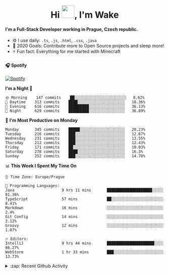 <h1 align="center">Hi <img src="https://raw.githubusercontent.com/MrWakeCZ/MrWakeCZ/master/Hi.gif" width="40px" />, I'm Wake</h1>

#### I'm a Full-Stack Developer working in Prague, Czech republic.
- ⚙️ I use daily: `.ts`, `.js`, `.html`, `.css`, `.java`
- 🥅 2020 Goals: Contribute more to Open Source projects and sleep more!
- ⚡ Fun fact: Everything for me started with Minecraft

#### 🎧 Spotify
[![Spotify](https://novatorem-delta-eight.vercel.app/api/spotify)](https://open.spotify.com/user/wakeecz)

<!--START_SECTION:waka-->
**I'm a Night 🦉** 

```text
🌞 Morning    147 commits    ██░░░░░░░░░░░░░░░░░░░░░░░   8.62% 
🌆 Daytime    313 commits    ████░░░░░░░░░░░░░░░░░░░░░   18.36% 
🌃 Evening    616 commits    █████████░░░░░░░░░░░░░░░░   36.13% 
🌙 Night      629 commits    █████████░░░░░░░░░░░░░░░░   36.89%

```
📅 **I'm Most Productive on Monday** 

```text
Monday       345 commits    █████░░░░░░░░░░░░░░░░░░░░   20.23% 
Tuesday      216 commits    ███░░░░░░░░░░░░░░░░░░░░░░   12.67% 
Wednesday    231 commits    ███░░░░░░░░░░░░░░░░░░░░░░   13.55% 
Thursday     212 commits    ███░░░░░░░░░░░░░░░░░░░░░░   12.43% 
Friday       171 commits    ██░░░░░░░░░░░░░░░░░░░░░░░   10.03% 
Saturday     278 commits    ████░░░░░░░░░░░░░░░░░░░░░   16.3% 
Sunday       252 commits    ███░░░░░░░░░░░░░░░░░░░░░░   14.78%

```


📊 **This Week I Spent My Time On** 

```text
⌚︎ Time Zone: Europe/Prague

💬 Programming Languages: 
Java                     9 hrs 11 mins       ████████████████████░░░░░   81.36% 
TypeScript               57 mins             ██░░░░░░░░░░░░░░░░░░░░░░░   8.41% 
Markdown                 16 mins             ░░░░░░░░░░░░░░░░░░░░░░░░░   2.4% 
Git Config               14 mins             ░░░░░░░░░░░░░░░░░░░░░░░░░   2.12% 
Groovy                   12 mins             ░░░░░░░░░░░░░░░░░░░░░░░░░   1.87%

🔥 Editors: 
IntelliJ                 9 hrs 44 mins       █████████████████████░░░░   86.27% 
WebStorm                 1 hr 33 mins        ███░░░░░░░░░░░░░░░░░░░░░░   13.73%

```


<!--END_SECTION:waka-->

<details>
  <summary>:zap: Recent Github Activity</summary>

<!--START_SECTION:activity-->
1. 🎉 Merged PR [#14](https://github.com/craftmania-cz/craftmanager/pull/14) in [craftmania-cz/craftmanager](https://github.com/craftmania-cz/craftmanager)
2. 🎉 Merged PR [#89](https://github.com/waked-cz/corgi/pull/89) in [waked-cz/corgi](https://github.com/waked-cz/corgi)
3. 🗣 Commented on [#14](https://github.com/craftmania-cz/craftmanager/issues/14) in [craftmania-cz/craftmanager](https://github.com/craftmania-cz/craftmanager)
4. 🎉 Merged PR [#2](https://github.com/craftmania-cz/craftcore/pull/2) in [craftmania-cz/craftcore](https://github.com/craftmania-cz/craftcore)
5. 🎉 Merged PR [#7](https://github.com/craftmania-cz/craftlobby/pull/7) in [craftmania-cz/craftlobby](https://github.com/craftmania-cz/craftlobby)
<!--END_SECTION:activity-->

</details>
